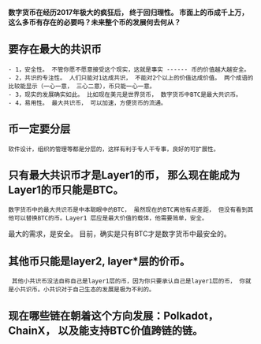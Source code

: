 **数字货币在经历2017年极大的疯狂后， 终于回归理性。 市面上的币成千上万， 这么多币有存在的必要吗？未来整个币的发展何去何从？**

## 要存在最大的共识币
    - 1，安全性。 不管你愿不愿意接受这个现实，这就是事实 ------ 币的价值越大越安全。
    - 2，共识的专注性。 人们只能对1达成共识， 不能对2个以上的价值达成价值。 两个成语的比较能显示（一心一意， 三心二意），币只能一心一意。
    - 3，现实的发展确实如此。 比如现在美元是世界货币， 数字货币中BTC是最大共识币。
    - 4，易用性。 最大共识币， 可以加速，方便货币的流通。

## 币一定要分层
    软件设计，组织的管理等都是分层的，这样有利于专人干专事，良好的可扩展性。
    
## 只有最大共识币才是Layer1的币， 那么现在能成为Layer1的币只能是BTC。
    数字货币中的最大共识币是中本聪眼中的BTC， 虽然现在的BTC离他有点差距， 但没有看到其他可以替换BTC的币。Layer1 层应是最大价值的载体，他需要简单，安全。
  最大的需求，是安全。 目前，确实是只有BTC才是数字货币中最安全的。
  
## 其他币只能是layer2, layer*层的价币。
     其他小共识币没法自称自己是layer1层的币，因为你只要承认自己是layer1层的币， 你就是小共识币。小共识对于自己生态的发展是极为不利的。

## 现在哪些链在朝着这个方向发展：Polkadot， ChainX， 以及能支持BTC价值跨链的链。 
